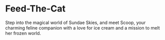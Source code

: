 # Feed-The-Cat
Step into the magical world of Sundae Skies, and meet Scoop, your charming feline companion with a love for ice cream and a mission to melt her frozen world.
